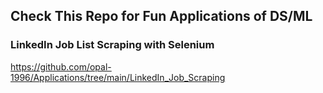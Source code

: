 ## **Check This Repo for Fun Applications of DS/ML**

### LinkedIn Job List Scraping with Selenium
https://github.com/opal-1996/Applications/tree/main/LinkedIn_Job_Scraping